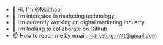 - 👋 Hi, I’m @Maithao
- 👀 I’m interested in marketing technology
- 🌱 I’m currently working on digital marketing industry
- 💞️ I’m looking to collaborate on Github
- 📫 How to reach me by email: marketing.mttt@gmail.com

<!---
Maithao/Maithao is a ✨ special ✨ repository because its `README.md` (this file) appears on your GitHub profile.
You can click the Preview link to take a look at your changes.
--->
